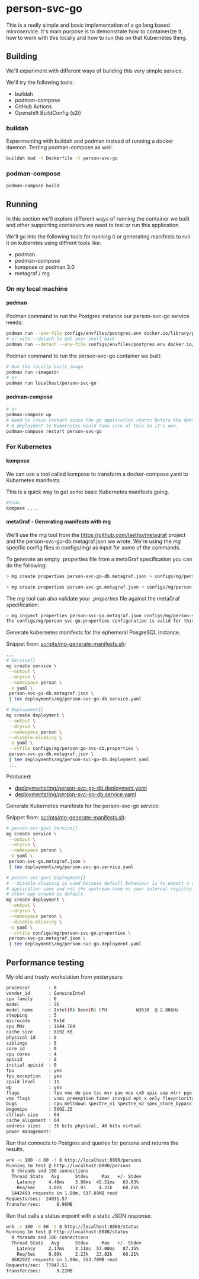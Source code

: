 # person-svc-go

This is a really simple and basic implementation of a go lang based
microservice. It's main purpose is to demonstrate how to containerize
it, how to work with this locally and how to run this on that Kubernetes
thing.



## Building

We'll experiment with different ways of building this very simple service.

We'll try the following tools:

- buildah
- podman-compose
- GitHub Actions
- Openshift BuildConfig (s2i)

### buildah
Experimenting with buildah and podman instead of running a docker 
daemon. Testing podman-compose as well. 

```bash
buildah bud -f Dockerfile -t person-svc-go
```

### podman-compose


```bash
podman-compose build
```


## Running

In this section we'll explore different ways of running the container we 
built and other supporting containers we need to test or run this application. 

We'll go into the following tools for running it or generating manifests to run
it on kuberntes using diffrent tools like:

- podman
- podman-compose
- kompose or podman 3.0
- metagraf / mg

### On my local machine

#### podman

Podman command to run the Postgres instance our person-svc-go service needs:

```bash
podman run --env-file configs/envfiles/postgres.env docker.io/library/postgres
# or with --detach to get your shell back
podman run --detach --env-file configs/envfiles/postgres.env docker.io/library/postgres
```

Podman command to run the person-svc-go container we built:

```bash
# Run the locally built image
podman run <imageid>
# or
podman run localhost/person-svc-go
```

#### podman-compose

```bash
# or
podman-compose up
# Need to issue restart since the go application starts before the database is ready.
# A deployment to Kubernetes would take care of this on it's own.
podman-compose restart person-svc-go
```

### For Kubernetes

#### kompose

We can use a tool called kompose to transform a docker-compose.yaml to 
Kubernetes manifests.

This is a quick way to get some basic Kubernetes manifests going.

```bash
#todo
kompose ....
```

#### metaGraf - Generating manifests with mg

We'll use the mg tool from the https://github.com/laetho/metagraf project
and the person-svc-go-db.metagraf.json we wrote. We're using the *mg* specific
config files in configs/mg/ as input for some of the commands.

To generate an empty .properties file from a metaGraf specification you
can do the following:

```bash
> mg create properties person-svc-go-db.metagraf.json > configs/mg/person-svc-go-db.properties 

> mg create properties person-svc-go.metagraf.json > configs/mg/person-svc-go.properties

```

The *mg* tool can also validate your *.properties* file against the metaGraf specification:

```bash
> mg inspect properties person-svc-go.metagraf.json configs/mg/person-svc-go.properties 
The configs/mg/person-svc-go.properties configuration is valid for this metaGraf specification.
```

Generate kubernetes manifests for the ephemeral PosgreSQL instance.

Snippet from: [scripts/mg-generate-manifests.sh](https://github.com/laetho/person-svc-go/blob/master/scripts/mg-generate-manifests.sh):
```bash
...
# Service{}
mg create service \
 --output \
 --dryrun \
 --namespace person \
 -o yaml \
 person-svc-go-db.metagraf.json \
 | tee deployments/mg/person-svc-go-db.service.yaml

# Deployment{}
mg create deployment \
 --output \
 --dryrun \
 --namespace person \
 --disable-aliasing \
 -o yaml \
 --cvfile configs/mg/person-go-svc-db.properties \
 person-svc-go-db.metagraf.json \
 | tee deployments/mg/person-svc-go-db.deployment.yaml
 ...
```
Produced:
- [deployments/mg/person-svc-go-db.deployment.yaml](https://github.com/laetho/person-svc-go/blob/master/deployments/mg/person-svc-go-db.deployment.yaml)
- [deployments/mg/person-svc-go-db.service.yaml](https://github.com/laetho/person-svc-go/blob/master/deployments/mg/person-svc-go-db.service.yaml)

Generate Kubernetes manifests for the person-svc-go service:

Snippet from: [scripts/mg-generate-manifests.sh](https://github.com/laetho/person-svc-go/blob/master/scripts/mg-generate-manifests.sh):
```bash
# person-svc-gov1 Service{}
mg create service \
 --output \
 --dryrun \
 --namespace person \
 -o yaml \
 person-svc-go.metagraf.json \
 | tee deployments/mg/person-svc-go.service.yaml

# person-svc-gov1 Deployment{}
# --disable-aliasing is used because default behaviour is to expect a retag image with the
# application name and not the upstream name on your internal registry. This should be the
# other way around as default.
mg create deployment \
 --output \
 --dryrun \
 --namespace person \
 --disable-aliasing \
 -o yaml \
 --cvfile configs/mg/person-svc-go.properties \
 person-svc-go.metagraf.json \
 | tee deployments/mg/person-svc-go.deployment.yaml
```


## Performance testing

My old and trusty workstation from yesteryears:

```bash
processor       : 0
vendor_id       : GenuineIntel
cpu family      : 6
model           : 26
model name      : Intel(R) Xeon(R) CPU           W3530  @ 2.80GHz
stepping        : 5
microcode       : 0x1d
cpu MHz         : 1644.764
cache size      : 8192 KB
physical id     : 0
siblings        : 8
core id         : 0
cpu cores       : 4
apicid          : 0
initial apicid  : 0
fpu             : yes
fpu_exception   : yes
cpuid level     : 11
wp              : yes
flags           : fpu vme de pse tsc msr pae mce cx8 apic sep mtrr pge mca cmov pat pse36 clflush dts acpi mmx fxsr sse sse2 ht tm pbe syscall nx rdtscp lm constant_tsc arch_perfmon pebs bts rep_good nopl xtopology nonstop_tsc cpuid aperfmperf pni dtes64 monitor ds_cpl vmx est tm2 ssse3 cx16 xtpr pdcm dca sse4_1 sse4_2 popcnt lahf_lm pti ssbd ibrs ibpb stibp tpr_shadow vnmi flexpriority ept vpid dtherm ida flush_l1d
vmx flags       : vnmi preemption_timer invvpid ept_x_only flexpriority tsc_offset vtpr mtf vapic ept vpid
bugs            : cpu_meltdown spectre_v1 spectre_v2 spec_store_bypass l1tf mds swapgs itlb_multihit
bogomips        : 5602.25
clflush size    : 64
cache_alignment : 64
address sizes   : 36 bits physical, 48 bits virtual
power management:
```

Run that connects to Postgres and queries for persons and returns the results.

```bash
wrk -c 100 -d 60 -t 8 http://localhost:8080/persons
Running 1m test @ http://localhost:8080/persons
  8 threads and 100 connections
  Thread Stats   Avg      Stdev     Max   +/- Stdev
    Latency     4.48ms    3.90ms  45.51ms   63.03%
    Req/Sec     3.02k   157.93     4.21k    68.25%
  1442493 requests in 1.00m, 537.89MB read
Requests/sec:  24031.57
Transfer/sec:      8.96MB
```


Run that calls a status enpoint with a static JSON response.

```bash
wrk -c 100 -d 60 -t 8 http://localhost:8080/status
Running 1m test @ http://localhost:8080/status
  8 threads and 100 connections
  Thread Stats   Avg      Stdev     Max   +/- Stdev
    Latency     2.17ms    3.11ms  57.00ms   87.35%
    Req/Sec     9.80k     2.23k   23.82k    68.21%
  4682922 requests in 1.00m, 553.78MB read
Requests/sec:  77947.51
Transfer/sec:      9.22MB
```

